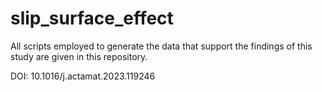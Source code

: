# slip_surface_effect
All scripts employed to generate the data that support the findings of this study are given in this repository. 

DOI: 10.1016/j.actamat.2023.119246
